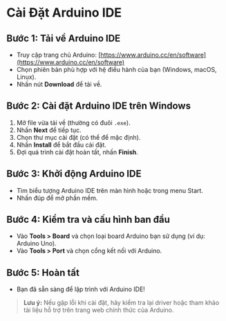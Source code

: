 # Cài Đặt Arduino IDE

## Bước 1: Tải về Arduino IDE

- Truy cập trang chủ Arduino: [https://www.arduino.cc/en/software](https://www.arduino.cc/en/software)
- Chọn phiên bản phù hợp với hệ điều hành của bạn (Windows, macOS, Linux).
- Nhấn nút **Download** để tải về.

## Bước 2: Cài đặt Arduino IDE trên Windows

1. Mở file vừa tải về (thường có đuôi `.exe`).
2. Nhấn **Next** để tiếp tục.
3. Chọn thư mục cài đặt (có thể để mặc định).
4. Nhấn **Install** để bắt đầu cài đặt.
5. Đợi quá trình cài đặt hoàn tất, nhấn **Finish**.

## Bước 3: Khởi động Arduino IDE

- Tìm biểu tượng Arduino IDE trên màn hình hoặc trong menu Start.
- Nhấn đúp để mở phần mềm.

## Bước 4: Kiểm tra và cấu hình ban đầu

- Vào **Tools > Board** và chọn loại board Arduino bạn sử dụng (ví dụ: Arduino Uno).
- Vào **Tools > Port** và chọn cổng kết nối với Arduino.

## Bước 5: Hoàn tất

- Bạn đã sẵn sàng để lập trình với Arduino IDE!

> **Lưu ý:** Nếu gặp lỗi khi cài đặt, hãy kiểm tra lại driver hoặc tham khảo tài liệu hỗ trợ trên trang web chính thức của Arduino.


